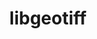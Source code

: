 ---
title: "libgeotiff"
layout: cache
categories: [package, develop]
meta: {"versions": ["1.6.0"], "compilers": ["apple-clang@=14.0.0", "apple-clang@=14.0.3", "gcc@=11.3.0", "gcc@=7.3.1"], "oss": ["amzn2", "ubuntu22.04", "ventura"], "platforms": ["darwin", "linux"], "targets": ["aarch64", "ivybridge", "x86_64_v3"], "stacks": ["ml-darwin-aarch64-mps", "ml-linux-x86_64-cpu", "ml-linux-x86_64-cuda", "root"], "num_specs": 17, "num_specs_by_stack": {"ml-darwin-aarch64-mps": 3, "root": 17, "ml-linux-x86_64-cpu": 6, "ml-linux-x86_64-cuda": 6}}
spec_details: [{"hash": "ykhtrtv5gj525zqu7divvuqmo43anu5i", "compiler": "apple-clang@=14.0.0", "versions": ["1.6.0"], "os": "ventura", "platform": "darwin", "target": "aarch64", "variants": ["build_system=autotools", "+jpeg", "+proj", "+zlib"], "stacks": ["ml-darwin-aarch64-mps", "root"], "size": "-", "tarball": "https://binaries.spack.io/develop/build_cache/darwin-ventura-aarch64/apple-clang-14.0.0/libgeotiff-1.6.0/darwin-ventura-aarch64-apple-clang-14.0.0-libgeotiff-1.6.0-ykhtrtv5gj525zqu7divvuqmo43anu5i.spack"}, {"hash": "n4iolpzwqg6666a6vqobsc2pobg3xlge", "compiler": "apple-clang@=14.0.3", "versions": ["1.6.0"], "os": "ventura", "platform": "darwin", "target": "aarch64", "variants": ["build_system=autotools", "+jpeg", "+proj", "+zlib"], "stacks": ["ml-darwin-aarch64-mps", "root"], "size": "-", "tarball": "https://binaries.spack.io/develop/build_cache/darwin-ventura-aarch64/apple-clang-14.0.3/libgeotiff-1.6.0/darwin-ventura-aarch64-apple-clang-14.0.3-libgeotiff-1.6.0-n4iolpzwqg6666a6vqobsc2pobg3xlge.spack"}, {"hash": "byevnecq646endxje3tfyor3ki25vuni", "compiler": "apple-clang@=14.0.3", "versions": ["1.6.0"], "os": "ventura", "platform": "darwin", "target": "aarch64", "variants": ["build_system=autotools", "+jpeg", "+proj", "+zlib"], "stacks": ["ml-darwin-aarch64-mps", "root"], "size": "-", "tarball": "https://binaries.spack.io/develop/build_cache/darwin-ventura-aarch64/apple-clang-14.0.3/libgeotiff-1.6.0/darwin-ventura-aarch64-apple-clang-14.0.3-libgeotiff-1.6.0-byevnecq646endxje3tfyor3ki25vuni.spack"}, {"hash": "op6hjvhvjx5ibxymhzkpkicbuoxytkml", "compiler": "gcc@=7.3.1", "versions": ["1.6.0"], "os": "amzn2", "platform": "linux", "target": "ivybridge", "variants": ["build_system=autotools", "+jpeg", "+proj", "+zlib"], "stacks": ["root"], "size": "-", "tarball": "https://binaries.spack.io/develop/build_cache/linux-amzn2-ivybridge/gcc-7.3.1/libgeotiff-1.6.0/linux-amzn2-ivybridge-gcc-7.3.1-libgeotiff-1.6.0-op6hjvhvjx5ibxymhzkpkicbuoxytkml.spack"}, {"hash": "xlclguc7wucvn62p5emgkqpt4pb7focu", "compiler": "gcc@=7.3.1", "versions": ["1.6.0"], "os": "amzn2", "platform": "linux", "target": "ivybridge", "variants": ["build_system=autotools", "+jpeg", "+proj", "+zlib"], "stacks": ["root"], "size": "-", "tarball": "https://binaries.spack.io/develop/build_cache/linux-amzn2-ivybridge/gcc-7.3.1/libgeotiff-1.6.0/linux-amzn2-ivybridge-gcc-7.3.1-libgeotiff-1.6.0-xlclguc7wucvn62p5emgkqpt4pb7focu.spack"}, {"hash": "xwoofo46y3rdenoivywrwvdaceap2zwt", "compiler": "gcc@=7.3.1", "versions": ["1.6.0"], "os": "amzn2", "platform": "linux", "target": "x86_64_v3", "variants": ["build_system=autotools", "+jpeg", "+proj", "+zlib"], "stacks": ["ml-linux-x86_64-cpu", "root", "ml-linux-x86_64-cuda"], "size": "-", "tarball": "https://binaries.spack.io/develop/build_cache/linux-amzn2-x86_64_v3/gcc-7.3.1/libgeotiff-1.6.0/linux-amzn2-x86_64_v3-gcc-7.3.1-libgeotiff-1.6.0-xwoofo46y3rdenoivywrwvdaceap2zwt.spack"}, {"hash": "rj4ymqeuy6dsqug4crv2cwy34odnyvju", "compiler": "gcc@=7.3.1", "versions": ["1.6.0"], "os": "amzn2", "platform": "linux", "target": "x86_64_v3", "variants": ["+jpeg", "+proj", "+zlib"], "stacks": ["root"], "size": "-", "tarball": "https://binaries.spack.io/develop/build_cache/linux-amzn2-x86_64_v3/gcc-7.3.1/libgeotiff-1.6.0/linux-amzn2-x86_64_v3-gcc-7.3.1-libgeotiff-1.6.0-rj4ymqeuy6dsqug4crv2cwy34odnyvju.spack"}, {"hash": "l7sce4stieve37w47alvqljkujnaijq7", "compiler": "gcc@=7.3.1", "versions": ["1.6.0"], "os": "amzn2", "platform": "linux", "target": "x86_64_v3", "variants": ["+jpeg", "+proj", "+zlib"], "stacks": ["root"], "size": "-", "tarball": "https://binaries.spack.io/develop/build_cache/linux-amzn2-x86_64_v3/gcc-7.3.1/libgeotiff-1.6.0/linux-amzn2-x86_64_v3-gcc-7.3.1-libgeotiff-1.6.0-l7sce4stieve37w47alvqljkujnaijq7.spack"}, {"hash": "42eak6blsmuadyb43gaakl2q4t65lmhu", "compiler": "gcc@=7.3.1", "versions": ["1.6.0"], "os": "amzn2", "platform": "linux", "target": "x86_64_v3", "variants": ["build_system=autotools", "+jpeg", "+proj", "+zlib"], "stacks": ["root"], "size": "-", "tarball": "https://binaries.spack.io/develop/build_cache/linux-amzn2-x86_64_v3/gcc-7.3.1/libgeotiff-1.6.0/linux-amzn2-x86_64_v3-gcc-7.3.1-libgeotiff-1.6.0-42eak6blsmuadyb43gaakl2q4t65lmhu.spack"}, {"hash": "yj2rjtjfpepi4y5xs2hij7dd42xsg2rx", "compiler": "gcc@=7.3.1", "versions": ["1.6.0"], "os": "amzn2", "platform": "linux", "target": "x86_64_v3", "variants": ["build_system=autotools", "+jpeg", "+proj", "+zlib"], "stacks": ["root"], "size": "-", "tarball": "https://binaries.spack.io/develop/build_cache/linux-amzn2-x86_64_v3/gcc-7.3.1/libgeotiff-1.6.0/linux-amzn2-x86_64_v3-gcc-7.3.1-libgeotiff-1.6.0-yj2rjtjfpepi4y5xs2hij7dd42xsg2rx.spack"}, {"hash": "3uitg3mbnqfz66otvuihipmiluz3ag43", "compiler": "gcc@=7.3.1", "versions": ["1.6.0"], "os": "amzn2", "platform": "linux", "target": "x86_64_v3", "variants": ["build_system=autotools", "+jpeg", "+proj", "+zlib"], "stacks": ["root"], "size": "-", "tarball": "https://binaries.spack.io/develop/build_cache/linux-amzn2-x86_64_v3/gcc-7.3.1/libgeotiff-1.6.0/linux-amzn2-x86_64_v3-gcc-7.3.1-libgeotiff-1.6.0-3uitg3mbnqfz66otvuihipmiluz3ag43.spack"}, {"hash": "qndrwvz52lok5fa62we7uasjjar6lkd3", "compiler": "gcc@=7.3.1", "versions": ["1.6.0"], "os": "amzn2", "platform": "linux", "target": "x86_64_v3", "variants": ["build_system=autotools", "+jpeg", "+proj", "+zlib"], "stacks": ["root"], "size": "-", "tarball": "https://binaries.spack.io/develop/build_cache/linux-amzn2-x86_64_v3/gcc-7.3.1/libgeotiff-1.6.0/linux-amzn2-x86_64_v3-gcc-7.3.1-libgeotiff-1.6.0-qndrwvz52lok5fa62we7uasjjar6lkd3.spack"}, {"hash": "jbateqq5436jk362ffiafty4iileckoa", "compiler": "gcc@=7.3.1", "versions": ["1.6.0"], "os": "amzn2", "platform": "linux", "target": "x86_64_v3", "variants": ["build_system=autotools", "+jpeg", "+proj", "+zlib"], "stacks": ["ml-linux-x86_64-cpu", "root", "ml-linux-x86_64-cuda"], "size": "-", "tarball": "https://binaries.spack.io/develop/build_cache/linux-amzn2-x86_64_v3/gcc-7.3.1/libgeotiff-1.6.0/linux-amzn2-x86_64_v3-gcc-7.3.1-libgeotiff-1.6.0-jbateqq5436jk362ffiafty4iileckoa.spack"}, {"hash": "4ggerwkxvgbalptiepqidf2iucheunzz", "compiler": "gcc@=11.3.0", "versions": ["1.6.0"], "os": "ubuntu22.04", "platform": "linux", "target": "x86_64_v3", "variants": ["build_system=autotools", "+jpeg", "+proj", "+zlib"], "stacks": ["ml-linux-x86_64-cpu", "root", "ml-linux-x86_64-cuda"], "size": "-", "tarball": "https://binaries.spack.io/develop/build_cache/linux-ubuntu22.04-x86_64_v3/gcc-11.3.0/libgeotiff-1.6.0/linux-ubuntu22.04-x86_64_v3-gcc-11.3.0-libgeotiff-1.6.0-4ggerwkxvgbalptiepqidf2iucheunzz.spack"}, {"hash": "axe4274pn6i75xqoypldhx53c2ymxhvy", "compiler": "gcc@=11.3.0", "versions": ["1.6.0"], "os": "ubuntu22.04", "platform": "linux", "target": "x86_64_v3", "variants": ["build_system=autotools", "+jpeg", "+proj", "+zlib"], "stacks": ["ml-linux-x86_64-cpu", "root", "ml-linux-x86_64-cuda"], "size": "-", "tarball": "https://binaries.spack.io/develop/build_cache/linux-ubuntu22.04-x86_64_v3/gcc-11.3.0/libgeotiff-1.6.0/linux-ubuntu22.04-x86_64_v3-gcc-11.3.0-libgeotiff-1.6.0-axe4274pn6i75xqoypldhx53c2ymxhvy.spack"}, {"hash": "s45s4oiq4gx6zyghhl7wlb2vpmgoxtkj", "compiler": "gcc@=11.3.0", "versions": ["1.6.0"], "os": "ubuntu22.04", "platform": "linux", "target": "x86_64_v3", "variants": ["build_system=autotools", "+jpeg", "+proj", "+zlib"], "stacks": ["ml-linux-x86_64-cpu", "root", "ml-linux-x86_64-cuda"], "size": "-", "tarball": "https://binaries.spack.io/develop/build_cache/linux-ubuntu22.04-x86_64_v3/gcc-11.3.0/libgeotiff-1.6.0/linux-ubuntu22.04-x86_64_v3-gcc-11.3.0-libgeotiff-1.6.0-s45s4oiq4gx6zyghhl7wlb2vpmgoxtkj.spack"}, {"hash": "f6aydo5y63rlb37rewf6fxf37o35sdc7", "compiler": "gcc@=11.3.0", "versions": ["1.6.0"], "os": "ubuntu22.04", "platform": "linux", "target": "x86_64_v3", "variants": ["build_system=autotools", "+jpeg", "+proj", "+zlib"], "stacks": ["ml-linux-x86_64-cpu", "root", "ml-linux-x86_64-cuda"], "size": "-", "tarball": "https://binaries.spack.io/develop/build_cache/linux-ubuntu22.04-x86_64_v3/gcc-11.3.0/libgeotiff-1.6.0/linux-ubuntu22.04-x86_64_v3-gcc-11.3.0-libgeotiff-1.6.0-f6aydo5y63rlb37rewf6fxf37o35sdc7.spack"}]
---